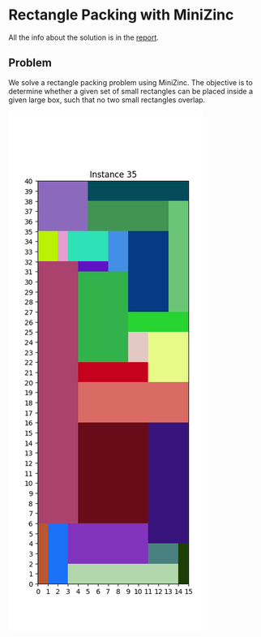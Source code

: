 # Rectangle Packing with MiniZinc

All the info about the solution is in the [report](https://github.com/younik/rectangle-packing/blob/main/report.pdf).

## Problem 
We solve a rectangle packing problem using MiniZinc. The objective is to determine whether a given set of small rectangles can be placed inside a given large box, such that no two small rectangles overlap.

![](https://github.com/younik/rectangle-packing/blob/main/image.png)
